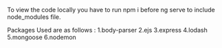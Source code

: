To view the code locally you have to run npm i before ng serve to include node_modules file. 

Packages Used are as follows :
1.body-parser
2.ejs
3.express
4.lodash
5.mongoose
6.nodemon
